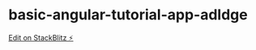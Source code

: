 # basic-angular-tutorial-app-adldge

[Edit on StackBlitz ⚡️](https://stackblitz.com/edit/basic-angular-tutorial-app-adldge)